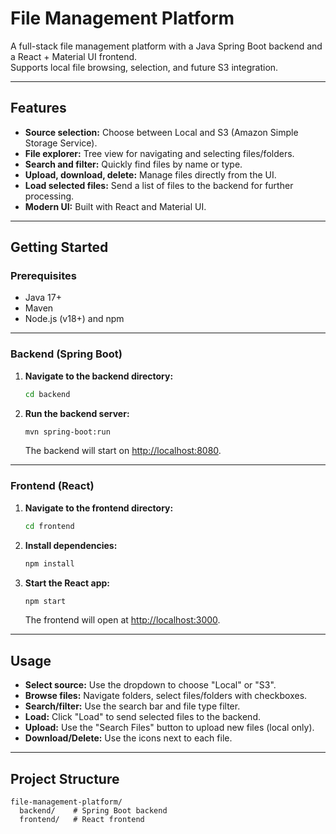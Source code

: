 # File Management Platform

A full-stack file management platform with a Java Spring Boot backend and a React + Material UI frontend.  
Supports local file browsing, selection, and future S3 integration.

---

## Features

- **Source selection:** Choose between Local and S3 (Amazon Simple Storage Service).
- **File explorer:** Tree view for navigating and selecting files/folders.
- **Search and filter:** Quickly find files by name or type.
- **Upload, download, delete:** Manage files directly from the UI.
- **Load selected files:** Send a list of files to the backend for further processing.
- **Modern UI:** Built with React and Material UI.

---

## Getting Started

### Prerequisites

- Java 17+
- Maven
- Node.js (v18+) and npm

---

### Backend (Spring Boot)

1. **Navigate to the backend directory:**
   ```sh
   cd backend
   ```

2. **Run the backend server:**
   ```sh
   mvn spring-boot:run
   ```
   The backend will start on [http://localhost:8080](http://localhost:8080).

---

### Frontend (React)

1. **Navigate to the frontend directory:**
   ```sh
   cd frontend
   ```

2. **Install dependencies:**
   ```sh
   npm install
   ```

3. **Start the React app:**
   ```sh
   npm start
   ```
   The frontend will open at [http://localhost:3000](http://localhost:3000).

---

## Usage

- **Select source:** Use the dropdown to choose "Local" or "S3".
- **Browse files:** Navigate folders, select files/folders with checkboxes.
- **Search/filter:** Use the search bar and file type filter.
- **Load:** Click "Load" to send selected files to the backend.
- **Upload:** Use the "Search Files" button to upload new files (local only).
- **Download/Delete:** Use the icons next to each file.

---

## Project Structure

```
file-management-platform/
  backend/    # Spring Boot backend
  frontend/   # React frontend
```
